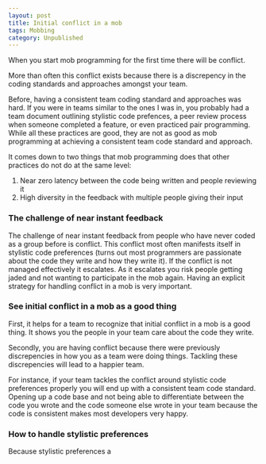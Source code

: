 ```yaml
---
layout: post
title: Initial conflict in a mob
tags: Mobbing
category: Unpublished
---
```


When you start mob programming for the first time there will be conflict. 

More than often this conflict exists because there is a discrepency in the coding standards and approaches amongst your team. 

Before, having a consistent team coding standard and approaches was hard. If you were in teams similar to the ones I was in, you probably had a team document outlining stylistic code prefences, a peer review process when someone completed a feature, or even practiced pair programming. While all these practices are good, they are not as good as mob programming at achieving a consistent team code standard and approach. 

It comes down to two things that mob programming does that other practices do not do at the same level:

1. Near zero latency between the code being written and people reviewing it  
2. High diversity in the feedback with multiple people giving their input

### The challenge of near instant feedback

The challenge of near instant feedback from people who have never coded as a group before is conflict. This conflict most often manifests itself in stylistic code preferences (turns out most programmers are passionate about the code they write and how they write it). If the conflict is not managed effectively it escalates. As it escalates you risk people getting jaded and not wanting to participate in the mob again. Having an explicit strategy for handling conflict in a mob is very important.

### See initial conflict in a mob as a good thing

First, it helps for a team to recognize that initial conflict in a mob is a good thing. It shows you the people in your team care about the code they write.

Secondly, you are having conflict because there were previously discrepencies in how you as a team were doing things. Tackling these discrepencies will lead to a happier team.  

For instance, if your team tackles the conflict around stylistic code preferences properly you will end up with a consistent team code standard. Opening up a code base and not being able to differentiate between the code you wrote and the code someone else wrote in your team because the code is consistent makes most developers very happy.

### How to handle stylistic preferences

Because stylistic preferences a
